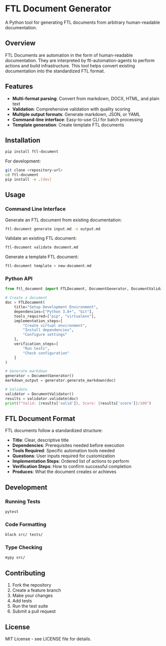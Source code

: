 # FTL Document Generator

A Python tool for generating FTL documents from arbitrary human-readable documentation.

## Overview

FTL Documents are automation in the form of human-readable documentation. They are interpreted by ftl-automation-agents to perform actions and build infrastructure. This tool helps convert existing documentation into the standardized FTL format.

## Features

- **Multi-format parsing**: Convert from markdown, DOCX, HTML, and plain text
- **Validation**: Comprehensive validation with quality scoring
- **Multiple output formats**: Generate markdown, JSON, or YAML
- **Command-line interface**: Easy-to-use CLI for batch processing
- **Template generation**: Create template FTL documents

## Installation

```bash
pip install ftl-document
```

For development:

```bash
git clone <repository-url>
cd ftl-document
pip install -e .[dev]
```

## Usage

### Command Line Interface

Generate an FTL document from existing documentation:

```bash
ftl-document generate input.md -o output.md
```

Validate an existing FTL document:

```bash
ftl-document validate document.md
```

Generate a template FTL document:

```bash
ftl-document template > new-document.md
```

### Python API

```python
from ftl_document import FTLDocument, DocumentGenerator, DocumentValidator

# Create a document
doc = FTLDocument(
    title="Setup Development Environment",
    dependencies=["Python 3.8+", "Git"],
    tools_required=["pip", "virtualenv"],
    implementation_steps=[
        "Create virtual environment",
        "Install dependencies",
        "Configure settings"
    ],
    verification_steps=[
        "Run tests",
        "Check configuration"
    ]
)

# Generate markdown
generator = DocumentGenerator()
markdown_output = generator.generate_markdown(doc)

# Validate
validator = DocumentValidator()
results = validator.validate(doc)
print(f"Valid: {results['valid']}, Score: {results['score']}/100")
```

## FTL Document Format

FTL documents follow a standardized structure:

- **Title**: Clear, descriptive title
- **Dependencies**: Prerequisites needed before execution
- **Tools Required**: Specific automation tools needed
- **Questions**: User inputs required for customization
- **Implementation Steps**: Ordered list of actions to perform
- **Verification Steps**: How to confirm successful completion
- **Produces**: What the document creates or achieves

## Development

### Running Tests

```bash
pytest
```

### Code Formatting

```bash
black src/ tests/
```

### Type Checking

```bash
mypy src/
```

## Contributing

1. Fork the repository
2. Create a feature branch
3. Make your changes
4. Add tests
5. Run the test suite
6. Submit a pull request

## License

MIT License - see LICENSE file for details.